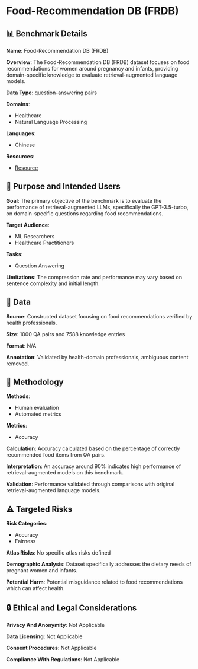 # Food-Recommendation DB (FRDB)

## 📊 Benchmark Details

**Name**: Food-Recommendation DB (FRDB)

**Overview**: The Food-Recommendation DB (FRDB) dataset focuses on food recommendations for women around pregnancy and infants, providing domain-specific knowledge to evaluate retrieval-augmented language models.

**Data Type**: question-answering pairs

**Domains**:
- Healthcare
- Natural Language Processing

**Languages**:
- Chinese

**Resources**:
- [Resource](N/A)

## 🎯 Purpose and Intended Users

**Goal**: The primary objective of the benchmark is to evaluate the performance of retrieval-augmented LLMs, specifically the GPT-3.5-turbo, on domain-specific questions regarding food recommendations.

**Target Audience**:
- ML Researchers
- Healthcare Practitioners

**Tasks**:
- Question Answering

**Limitations**: The compression rate and performance may vary based on sentence complexity and initial length.

## 💾 Data

**Source**: Constructed dataset focusing on food recommendations verified by health professionals.

**Size**: 1000 QA pairs and 7588 knowledge entries

**Format**: N/A

**Annotation**: Validated by health-domain professionals, ambiguous content removed.

## 🔬 Methodology

**Methods**:
- Human evaluation
- Automated metrics

**Metrics**:
- Accuracy

**Calculation**: Accuracy calculated based on the percentage of correctly recommended food items from QA pairs.

**Interpretation**: An accuracy around 90% indicates high performance of retrieval-augmented models on this benchmark.

**Validation**: Performance validated through comparisons with original retrieval-augmented language models.

## ⚠️ Targeted Risks

**Risk Categories**:
- Accuracy
- Fairness

**Atlas Risks**:
No specific atlas risks defined

**Demographic Analysis**: Dataset specifically addresses the dietary needs of pregnant women and infants.

**Potential Harm**: Potential misguidance related to food recommendations which can affect health.

## 🔒 Ethical and Legal Considerations

**Privacy And Anonymity**: Not Applicable

**Data Licensing**: Not Applicable

**Consent Procedures**: Not Applicable

**Compliance With Regulations**: Not Applicable
